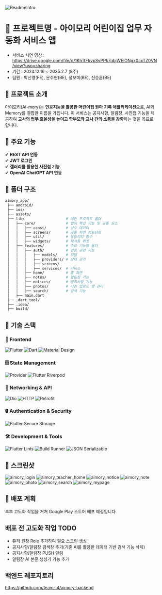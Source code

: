 
![ReadmeIntro](https://github.com/user-attachments/assets/3960d9f0-f0db-454e-862e-dd9ebf0242cc)
# 📱 프로젝트명 - 아이모리 어린이집 업무 자동화 서비스 앱
- 서비스 시연 영상 : https://drive.google.com/file/d/1KhTtFkvpSvPPk7qbjWElONgx0cxTZ0VN/view?usp=sharing
- 기간 : 2024.12.16 ~ 2025.2.7 (8주)
- 팀원 : 박선영(FE), 문수현(BE), 성보미(BE), 신승훈(BE)
   

## 📌 프로젝트 소개
아이모리(Ai-mory)는 **인공지능을 활용한 어린이집 원아 기록 애플리케이션**으로, 
AI와 Memory를 결합한 이름을 가집니다. 
이 서비스는 공지사항, 알림장, 사진첩 기능을 제공하여 
**교사의 업무 효율성을 높이고 학부모와 교사 간의 소통을 강화**하는 것을 목표로 합니다.




## 🎯 주요 기능
✔ **REST API 연동**   
✔ **JWT 로그인**   
✔ **갤러리를 활용한 사진첩 기능**  
✔ **OpenAI ChatGPT API 연동**  




## 📂 폴더 구조
```bash
aimory_app/
 ├── android/               
 ├── ios/                   
 ├── assets/                
 ├── lib/                   # 메인 프로젝트 폴더
 │   ├── core/              # 앱의 핵심 기능 및 공통 요소
 │   │   ├── const/         # 상수 데이터
 │   │   ├── screens/       # 공통 화면 컴포넌트
 │   │   ├── util/          # 유틸리티 함수
 │   │   ├── widgets/       # 재사용 위젯
 │   ├── features/          # 주요 기능별 폴더
 │   │   ├── auth/          # 인증 관련 기능
 │   │   │   ├── models/    # 모델
 │   │   │   ├── providers/ # 상태 관리
 │   │   │   ├── screens/   
 │   │   │   ├── services/  # 서비스
 │   │   ├── home/          # 홈 화면
 │   │   ├── notes/         # 알림장 기능
 │   │   ├── notices/       # 공지사항 기능
 │   │   ├── photos/        # 사진 업로드 및 관리
 │   │   ├── search/        # 검색 기능
 │   ├── main.dart          
 ├── .dart_tool/            
 ├── .idea/                 
 ├── build/
 ```

 ## 🔧 기술 스택
### 📱 **Frontend**
![Flutter](https://img.shields.io/badge/Flutter-02569B?style=for-the-badge&logo=flutter&logoColor=white)
![Dart](https://img.shields.io/badge/Dart-0175C2?style=for-the-badge&logo=dart&logoColor=white)
![Material Design](https://img.shields.io/badge/Material%20Design-757575?style=for-the-badge&logo=materialdesign&logoColor=white)

### 🗄️ **State Management**
![Provider](https://img.shields.io/badge/Provider-2196F3?style=for-the-badge&logo=dart&logoColor=white)
![Flutter Riverpod](https://img.shields.io/badge/Riverpod-0055AA?style=for-the-badge&logo=dart&logoColor=white)

### 🔗 **Networking & API**
![Dio](https://img.shields.io/badge/Dio-FFCD00?style=for-the-badge&logo=dart&logoColor=white)
![HTTP](https://img.shields.io/badge/HTTP-008080?style=for-the-badge&logo=http&logoColor=white)
![Retrofit](https://img.shields.io/badge/Retrofit-9C27B0?style=for-the-badge&logo=dart&logoColor=white)

### 🔒 **Authentication & Security**
![Flutter Secure Storage](https://img.shields.io/badge/Secure%20Storage-4CAF50?style=for-the-badge&logo=flutter&logoColor=white)

### 🛠 **Development & Tools**
![Flutter Lints](https://img.shields.io/badge/Flutter%20Lints-FF4081?style=for-the-badge&logo=lint&logoColor=white)
![Build Runner](https://img.shields.io/badge/Build%20Runner-673AB7?style=for-the-badge&logo=codeigniter&logoColor=white)
![JSON Serializable](https://img.shields.io/badge/JSON%20Serializable-3DDC84?style=for-the-badge&logo=json&logoColor=white)

## 📸 스크린샷

![aimory_login](https://github.com/user-attachments/assets/33a0415f-d434-4b87-ba70-a73fce94c883)
![aimory_teacher_home](https://github.com/user-attachments/assets/0c1383ab-9fb2-4578-bcbb-971fca0ed2b4)
![aimory_notice](https://github.com/user-attachments/assets/bcf0b2bd-4de6-451e-a662-e16b7cdd1564)
![aimory_note](https://github.com/user-attachments/assets/2e0bf8f5-cb4b-45e0-b9cd-a26bd1de22a3)
![aimory_photo](https://github.com/user-attachments/assets/03d699c7-83d2-45d2-a34b-8213a593a121)
![aimory_search](https://github.com/user-attachments/assets/6eb5dcce-11c4-423b-ab2f-29e72e27e53e)
![aimory_mypage](https://github.com/user-attachments/assets/22771f60-6ebb-4948-b337-49030f5b6608)

## 📜 배포 계획
추후 고도화 작업을 거쳐 Google Play 스토어 배포 예정입니다.

## 배포 전 고도화 작업 TODO
- 유저 원장 Role 추가하여 필요 스크린 생성
- 공지사항/알림장 검색창 추가(기존 AI를 활용한 데이터 기반 검색 기능 삭제)
- 공지사항/알림장 PUSH 알림
- 알림장 AI 본문 생성기 기능 추가


## 백엔드 레포지토리
https://github.com/team-i4/aimory-backend


